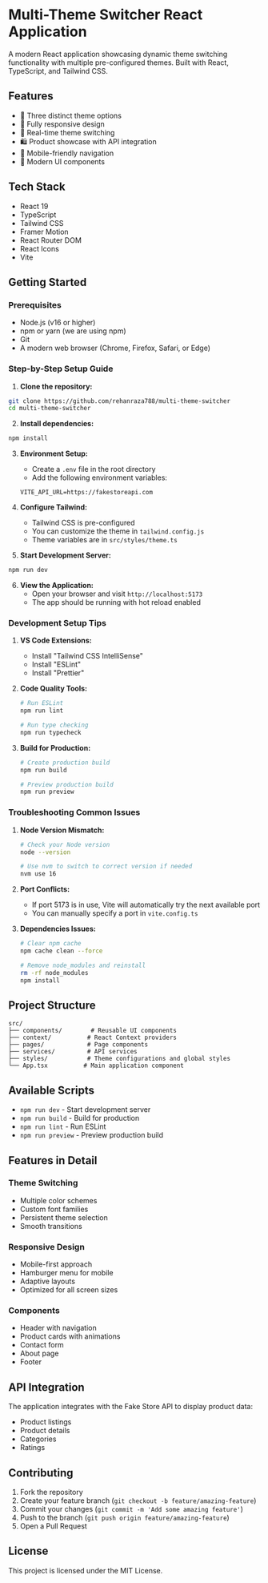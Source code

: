 # Multi-Theme Switcher React Application

A modern React application showcasing dynamic theme switching functionality with multiple pre-configured themes. Built with React, TypeScript, and Tailwind CSS.

## Features

- 🎨 Three distinct theme options
- 📱 Fully responsive design
- 🔄 Real-time theme switching
- 🛍️ Product showcase with API integration
- 📱 Mobile-friendly navigation
- 🎯 Modern UI components

## Tech Stack

- React 19
- TypeScript
- Tailwind CSS
- Framer Motion
- React Router DOM
- React Icons
- Vite

## Getting Started

### Prerequisites

- Node.js (v16 or higher)
- npm or yarn (we are using npm)
- Git
- A modern web browser (Chrome, Firefox, Safari, or Edge)

### Step-by-Step Setup Guide

1. **Clone the repository:**
```bash
git clone https://github.com/rehanraza788/multi-theme-switcher
cd multi-theme-switcher
```

2. **Install dependencies:**
```bash
npm install
```

3. **Environment Setup:**
   - Create a `.env` file in the root directory
   - Add the following environment variables:
   ```env
   VITE_API_URL=https://fakestoreapi.com
   ```

4. **Configure Tailwind:**
   - Tailwind CSS is pre-configured
   - You can customize the theme in `tailwind.config.js`
   - Theme variables are in `src/styles/theme.ts`

5. **Start Development Server:**
```bash
npm run dev
```

6. **View the Application:**
   - Open your browser and visit `http://localhost:5173`
   - The app should be running with hot reload enabled

### Development Setup Tips

1. **VS Code Extensions:**
   - Install "Tailwind CSS IntelliSense"
   - Install "ESLint"
   - Install "Prettier"

2. **Code Quality Tools:**
   ```bash
   # Run ESLint
   npm run lint
   
   # Run type checking
   npm run typecheck
   ```

3. **Build for Production:**
   ```bash
   # Create production build
   npm run build
   
   # Preview production build
   npm run preview
   ```

### Troubleshooting Common Issues

1. **Node Version Mismatch:**
   ```bash
   # Check your Node version
   node --version
   
   # Use nvm to switch to correct version if needed
   nvm use 16
   ```

2. **Port Conflicts:**
   - If port 5173 is in use, Vite will automatically try the next available port
   - You can manually specify a port in `vite.config.ts`

3. **Dependencies Issues:**
   ```bash
   # Clear npm cache
   npm cache clean --force
   
   # Remove node_modules and reinstall
   rm -rf node_modules
   npm install
   ```

## Project Structure

```
src/
├── components/        # Reusable UI components
├── context/          # React Context providers
├── pages/            # Page components
├── services/         # API services
├── styles/           # Theme configurations and global styles
└── App.tsx          # Main application component
```

## Available Scripts

- `npm run dev` - Start development server
- `npm run build` - Build for production
- `npm run lint` - Run ESLint
- `npm run preview` - Preview production build

## Features in Detail

### Theme Switching
- Multiple color schemes
- Custom font families
- Persistent theme selection
- Smooth transitions

### Responsive Design
- Mobile-first approach
- Hamburger menu for mobile
- Adaptive layouts
- Optimized for all screen sizes

### Components
- Header with navigation
- Product cards with animations
- Contact form
- About page
- Footer

## API Integration

The application integrates with the Fake Store API to display product data:
- Product listings
- Product details
- Categories
- Ratings

## Contributing

1. Fork the repository
2. Create your feature branch (`git checkout -b feature/amazing-feature`)
3. Commit your changes (`git commit -m 'Add some amazing feature'`)
4. Push to the branch (`git push origin feature/amazing-feature`)
5. Open a Pull Request

## License

This project is licensed under the MIT License.
```
